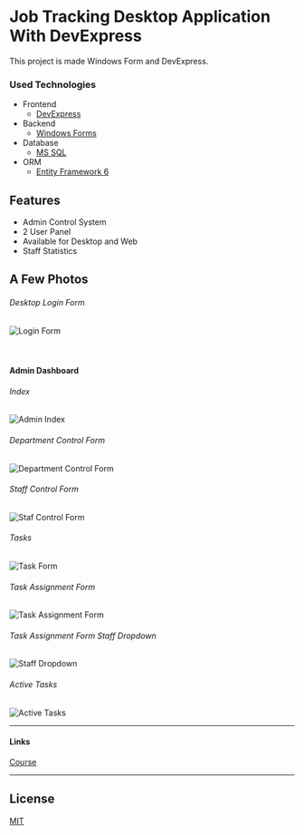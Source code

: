 # Job Tracking Desktop Application With DevExpress

This project is made Windows Form and DevExpress.

### Used Technologies

- Frontend 
    * [DevExpress](https://www.devexpress.com/)
- Backend  
    * [Windows Forms](https://docs.microsoft.com/en-us/dotnet/desktop/winforms/windows-forms-overview?view=netframeworkdesktop-4.8)
- Database 
    * [MS SQL](https://www.microsoft.com/en-us/sql-server/sql-server-2019)
- ORM
    * [Entity Framework 6](https://docs.microsoft.com/en-us/ef/)
  
## Features
- Admin Control System
- 2 User Panel
- Available for Desktop and Web
- Staff Statistics

## A Few Photos
<h6>Desktop Login Form</h6>
<img src="https://i.hizliresim.com/3zhupxt.png" alt="Login Form"/> 
<br/><br/><br/>

#### Admin Dashboard

<h6>Index</h6>
<img src="https://i.hizliresim.com/5zo7ndg.png" alt="Admin Index"/>
<br/>
<h6>Department Control Form</h6>
<img src="https://i.hizliresim.com/crrmtsc.png" alt="Department Control Form"/>
<br/>
<h6>Staff Control Form</h6>
<img src="https://i.hizliresim.com/isk1g10.png" alt="Staf Control Form"/>
<br/>
<h6>Tasks</h6>
<img src="https://i.hizliresim.com/k7teip8.png" alt="Task Form"/>
<br/>
<h6>Task Assignment Form</h6>
<img src="https://i.hizliresim.com/oz8swxv.png" alt="Task Assignment Form"/> 
<br/>
<h6>Task Assignment Form Staff Dropdown</h6>
<img src="https://i.hizliresim.com/hbssfme.png" alt="Staff Dropdown"/> 
<br/>
<h6>Active Tasks</h6>
<img src="https://i.hizliresim.com/ocy31c3.png" alt="Active Tasks"/> 
<br/>
<hr/>

#### Links 
<a href="https://www.youtube.com/playlist?list=PLKnjBHu2xXNNbaN7oBIE8cSL28h-RMIl6">Course</a>
<hr/>

## License

[MIT](https://github.com/mehmetacisu/JobTrackingWithDevExpress/blob/main/LICENSE)

  

